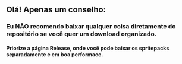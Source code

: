  ## Olá! Apenas um conselho:

 ### Eu NÂO recomendo baixar qualquer coisa diretamente do repositório se você quer um download organizado.
 #### Priorize a página Release, onde você pode baixar os spritepacks separadamente e em boa performace.
